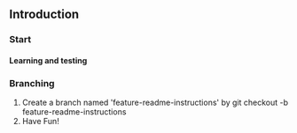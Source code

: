 ## Introduction

### Start

#### Learning and testing

### Branching

1. Create a branch named 'feature-readme-instructions' by
git checkout -b feature-readme-instructions
2. Have Fun!